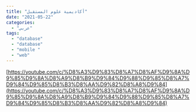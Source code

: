 ```yaml
---
title: "أكاديمية علوم المستقبل"
date: "2021-05-22"
categories:
  - "عربي"
tags:
  - "database"
  - "database"
  - "mobile "
  - "web"
---
```


[https://youtube.com/c/%D8%A3%D9%83%D8%A7%D8%AF%D9%8A%D9%85%D9%8A%D8%A9%D8%B9%D9%84%D9%88%D9%85%D8%A7%D9%84%D9%85%D8%B3%D8%AA%D9%82%D8%A8%D9%84](https://youtube.com/c/%D8%A3%D9%83%D8%A7%D8%AF%D9%8A%D9%85%D9%8A%D8%A9%D8%B9%D9%84%D9%88%D9%85%D8%A7%D9%84%D9%85%D8%B3%D8%AA%D9%82%D8%A8%D9%84)
